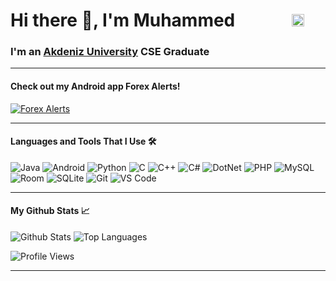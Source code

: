 # Hi there 👋, I'm Muhammed <a href="https://linkedin.com/in/muhammedabbas" target="blank"> <img style="margin-left:3em;" src="https://svgshare.com/i/Ugu.svg" alt="muhammedabbas" height="20" width="20" /></a>

### I'm an [Akdeniz University][akdeniz] CSE Graduate

---

#### Check out my Android app Forex Alerts!

[![Forex Alerts](https://svgshare.com/i/UzV.svg)](https://play.google.com/store/apps/details?id=mobas.forex.alerts)

---

#### Languages and Tools That I Use 🛠

![Java](https://img.shields.io/badge/-Java-5B4638?style=flat-square&logo=java&logoColor=ffffff)
![Android](https://img.shields.io/badge/-Android%20Studio-a4c639?style=flat-square&logo=android-studio&logoColor=ffffff)
![Python](https://img.shields.io/badge/-Python-3776AB?style=flat-square&logo=python&logoColor=ffffff)
![C](https://img.shields.io/badge/-C-A8B9CC?style=flat-square&logo=c&logoColor=ffffff)
![C++](https://img.shields.io/badge/-C++-4e77d5?style=flat-square&logo=c%2B%2B&logoColor=ffffff)
![C#](https://img.shields.io/badge/-C%20Sharp-a045b2?style=flat-square&logo=c-sharp&logoColor=ffffff)
![DotNet](https://img.shields.io/badge/-.NET-239bff?style=flat-square&logo=.net&logoColor=ffffff)
![PHP](https://img.shields.io/badge/-PHP-3776AB?style=flat-square&logo=php&logoColor=ffffff)
![MySQL](https://img.shields.io/badge/-MySQL-e5ac07?style=flat-square&logo=mysql&logoColor=ffffff)
![Room](https://img.shields.io/badge/-Realm-e05470?style=flat-square&logo=realm&logoColor=ffffff)
![SQLite](https://img.shields.io/badge/-SQLite-3671f9?style=flat-square&logo=sqlite&logoColor=ffffff)
![Git](https://img.shields.io/badge/-Git-%23F05032?style=flat-square&logo=git&logoColor=%23ffffff)
![VS Code](http://img.shields.io/badge/-VS%20Code-007ACC?style=flat-square&logo=visual-studio-code&logoColor=ffffff)

---

#### My Github Stats 📈

![Github Stats](https://github-readme-stats.vercel.app/api?username=muabas&show_icons=true&locale=en&theme=tokyonight&hide_border=true&count_private=true&hide=prs,issues&hide_title=true)
![Top Languages](https://github-readme-stats.vercel.app/api/top-langs?username=muabas&show_icons=true&locale=en&layout=compact&theme=tokyonight&hide_border=true&hide_title=true)


![Profile Views](https://komarev.com/ghpvc/?username=muabas)

---

[akdeniz]: http://cse.akdeniz.edu.tr/
[forex]: https://play.google.com/store/apps/details?id=mobas.forex.alerts
